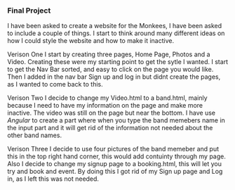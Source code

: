 ### Final Project	

I have been asked to create a website for the Monkees, I have been asked to include a couple of things.
I start to think around many different ideas on how I could style the website and how to make it inactive. 

Verison One 
I start by creating three pages, Home Page, Photos and a Video. Creating these were my starting point to get the sytle I wanted. I start to get the Nav Bar sorted, and easy to click on the page you would like.
Then I added in the nav bar Sign up and log in but didnt create the pages, as I wanted to come back to this. 

Verison Two
I decide to change my Video.html to a band.html, mainly because I need to have my information on the page and make more inactive. 
The video was still on the page but near the bottom. 
I have use *Angular* to create a part where when you type the band memebers name in the input part and it will get rid of the information not needed about the other band names. 

Verison Three
I decide to use four pictures of the band memeber and put this in the top right hand corner, this would add contuinty through my page. 
Also I decide to change my signup page to a booking.html, this will let you try and book and event.  By doing this I got rid of my Sign up page and Log in, as I left this was not needed.


